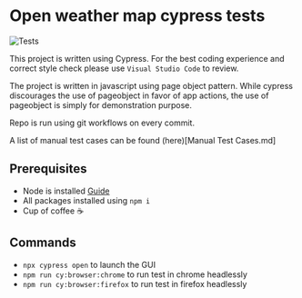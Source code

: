 # Open weather map cypress tests

![Tests](https://github.com/huyhua/openweathermap-test/actions/workflows/run-tests.yml/badge.svg)

This project is written using Cypress. For the best coding experience and correct style check please use `Visual Studio Code` to review.

The project is written in javascript using page object pattern. While cypress discourages the use of pageobject in favor of app actions, the use of pageobject is simply for demonstration purpose.

Repo is run using git workflows on every commit.

A list of manual test cases can be found (here)[Manual Test Cases.md]

## Prerequisites
- Node is installed [Guide](https://nodejs.org/en/download/package-manager/)
- All packages installed using `npm i`
- Cup of coffee ☕

## Commands
- `npx cypress open` to launch the GUI
- `npm run cy:browser:chrome` to run test in chrome headlessly
- `npm run cy:browser:firefox` to run test in firefox headlessly
